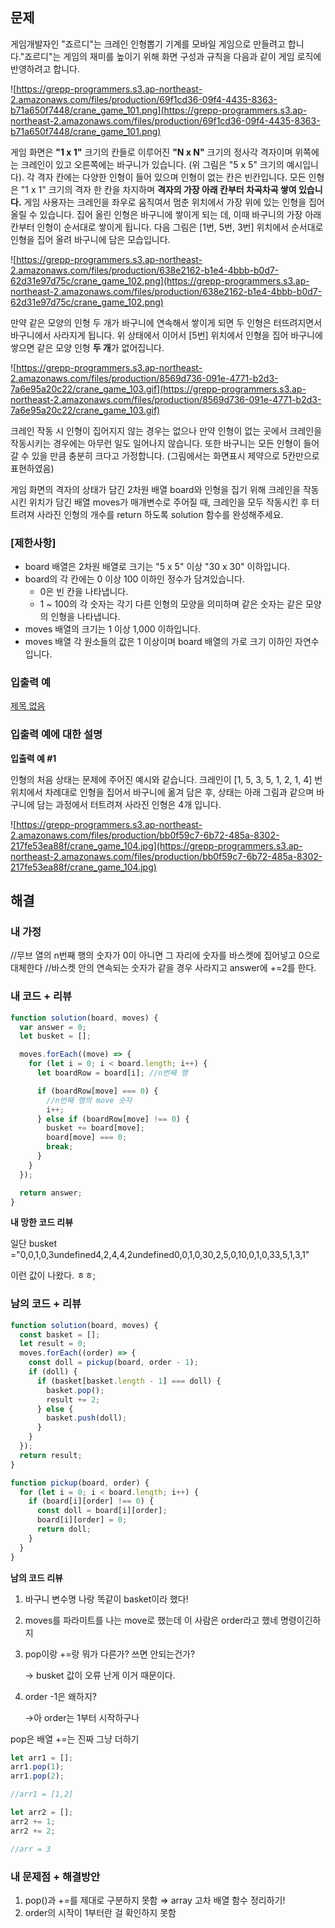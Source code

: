 ## 문제

게임개발자인 "죠르디"는 크레인 인형뽑기 기계를 모바일 게임으로 만들려고 합니다."죠르디"는 게임의 재미를 높이기 위해 화면 구성과 규칙을 다음과 같이 게임 로직에 반영하려고 합니다.

![https://grepp-programmers.s3.ap-northeast-2.amazonaws.com/files/production/69f1cd36-09f4-4435-8363-b71a650f7448/crane_game_101.png](https://grepp-programmers.s3.ap-northeast-2.amazonaws.com/files/production/69f1cd36-09f4-4435-8363-b71a650f7448/crane_game_101.png)

게임 화면은 **"1 x 1"** 크기의 칸들로 이루어진 **"N x N"** 크기의 정사각 격자이며 위쪽에는 크레인이 있고 오른쪽에는 바구니가 있습니다. (위 그림은 "5 x 5" 크기의 예시입니다). 각 격자 칸에는 다양한 인형이 들어 있으며 인형이 없는 칸은 빈칸입니다. 모든 인형은 "1 x 1" 크기의 격자 한 칸을 차지하며 **격자의 가장 아래 칸부터 차곡차곡 쌓여 있습니다.** 게임 사용자는 크레인을 좌우로 움직여서 멈춘 위치에서 가장 위에 있는 인형을 집어 올릴 수 있습니다. 집어 올린 인형은 바구니에 쌓이게 되는 데, 이때 바구니의 가장 아래 칸부터 인형이 순서대로 쌓이게 됩니다. 다음 그림은 [1번, 5번, 3번] 위치에서 순서대로 인형을 집어 올려 바구니에 담은 모습입니다.

![https://grepp-programmers.s3.ap-northeast-2.amazonaws.com/files/production/638e2162-b1e4-4bbb-b0d7-62d31e97d75c/crane_game_102.png](https://grepp-programmers.s3.ap-northeast-2.amazonaws.com/files/production/638e2162-b1e4-4bbb-b0d7-62d31e97d75c/crane_game_102.png)

만약 같은 모양의 인형 두 개가 바구니에 연속해서 쌓이게 되면 두 인형은 터뜨려지면서 바구니에서 사라지게 됩니다. 위 상태에서 이어서 [5번] 위치에서 인형을 집어 바구니에 쌓으면 같은 모양 인형 **두 개**가 없어집니다.

![https://grepp-programmers.s3.ap-northeast-2.amazonaws.com/files/production/8569d736-091e-4771-b2d3-7a6e95a20c22/crane_game_103.gif](https://grepp-programmers.s3.ap-northeast-2.amazonaws.com/files/production/8569d736-091e-4771-b2d3-7a6e95a20c22/crane_game_103.gif)

크레인 작동 시 인형이 집어지지 않는 경우는 없으나 만약 인형이 없는 곳에서 크레인을 작동시키는 경우에는 아무런 일도 일어나지 않습니다. 또한 바구니는 모든 인형이 들어갈 수 있을 만큼 충분히 크다고 가정합니다. (그림에서는 화면표시 제약으로 5칸만으로 표현하였음)

게임 화면의 격자의 상태가 담긴 2차원 배열 board와 인형을 집기 위해 크레인을 작동시킨 위치가 담긴 배열 moves가 매개변수로 주어질 때, 크레인을 모두 작동시킨 후 터트려져 사라진 인형의 개수를 return 하도록 solution 함수를 완성해주세요.

### **[제한사항]**

- board 배열은 2차원 배열로 크기는 "5 x 5" 이상 "30 x 30" 이하입니다.
- board의 각 칸에는 0 이상 100 이하인 정수가 담겨있습니다.
  - 0은 빈 칸을 나타냅니다.
  - 1 ~ 100의 각 숫자는 각기 다른 인형의 모양을 의미하며 같은 숫자는 같은 모양의 인형을 나타냅니다.
- moves 배열의 크기는 1 이상 1,000 이하입니다.
- moves 배열 각 원소들의 값은 1 이상이며 board 배열의 가로 크기 이하인 자연수입니다.

### **입출력 예**

[제목 없음](https://www.notion.so/6698ff988fcd4bcc85669e8cf8183821)

### **입출력 예에 대한 설명**

**입출력 예 #1**

인형의 처음 상태는 문제에 주어진 예시와 같습니다. 크레인이 [1, 5, 3, 5, 1, 2, 1, 4] 번 위치에서 차례대로 인형을 집어서 바구니에 옮겨 담은 후, 상태는 아래 그림과 같으며 바구니에 담는 과정에서 터트려져 사라진 인형은 4개 입니다.

![https://grepp-programmers.s3.ap-northeast-2.amazonaws.com/files/production/bb0f59c7-6b72-485a-8302-217fe53ea88f/crane_game_104.jpg](https://grepp-programmers.s3.ap-northeast-2.amazonaws.com/files/production/bb0f59c7-6b72-485a-8302-217fe53ea88f/crane_game_104.jpg)

## 해결

### 내 가정

//무브 열의 n번째 행의 숫자가 0이 아니면 그 자리에 숫자를 바스켓에 집어넣고 0으로 대체한다
//바스켓 안의 연속되는 숫자가 같을 경우 사라지고 answer에 +=2를 한다.

### 내 코드 + 리뷰

```jsx
function solution(board, moves) {
  var answer = 0;
  let busket = [];

  moves.forEach((move) => {
    for (let i = 0; i < board.length; i++) {
      let boardRow = board[i]; //n번째 행

      if (boardRow[move] === 0) {
        //n번째 행의 move 숫자
        i++;
      } else if (boardRow[move] !== 0) {
        busket += board[move];
        board[move] === 0;
        break;
      }
    }
  });

  return answer;
}
```

**내 망한 코드 리뷰**

일단 busket ="0,0,1,0,3undefined4,2,4,4,2undefined0,0,1,0,30,2,5,0,10,0,1,0,33,5,1,3,1"

이런 값이 나왔다. ㅎㅎ;

### 남의 코드 + 리뷰

```jsx
function solution(board, moves) {
  const basket = [];
  let result = 0;
  moves.forEach((order) => {
    const doll = pickup(board, order - 1);
    if (doll) {
      if (basket[basket.length - 1] === doll) {
        basket.pop();
        result += 2;
      } else {
        basket.push(doll);
      }
    }
  });
  return result;
}

function pickup(board, order) {
  for (let i = 0; i < board.length; i++) {
    if (board[i][order] !== 0) {
      const doll = board[i][order];
      board[i][order] = 0;
      return doll;
    }
  }
}
```

**남의 코드 리뷰**

1. 바구니 변수명 나랑 똑같이 basket이라 했다!
2. moves를 파라미트를 나는 move로 했는데 이 사람은 order라고 했네 명령이긴하지
3. pop이랑 +=랑 뭐가 다른가? 쓰면 안되는건가?

   → busket 값이 오류 난게 이거 때문이다.

4. order -1은 왜하지?

   →아 order는 1부터 시작하구나

pop은 배열 +=는 진짜 그냥 더하기

```jsx
let arr1 = [];
arr1.pop(1);
arr1.pop(2);

//arr1 = [1,2]

let arr2 = [];
arr2 += 1;
arr2 += 2;

//arr = 3
```

### 내 문제점 + 해결방안

1. pop()과 +=를 제대로 구분하지 못함 ⇒ array 고차 배열 함수 정리하기!
2. order의 시작이 1부터란 걸 확인하지 못함

